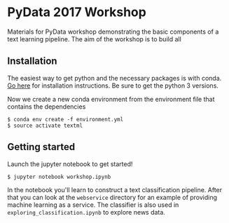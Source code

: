 # PyData 2017 Workshop

Materials for PyData workshop demonstrating the basic components of a
text learning pipeline. The aim of the workshop is to build all

## Installation

The easiest way to get python and the necessary packages is with
conda. [Go here](conda.io/docs/download.html) for installation instructions. Be
sure to get the python 3 versions.

Now we create a new conda environment from the environment file that contains the dependencies
```
$ conda env create -f environment.yml
$ source activate textml
```

## Getting started

Launch the jupyter notebook to get started!

```
$ jupyter notebook workshop.ipynb
```

In the notebook you'll learn to construct a text classification pipeline.
After that you can look at the `webservice` directory for an example of
providing machine learning as a service. The classifier is also used in
`exploring_classification.ipynb` to explore news data.
